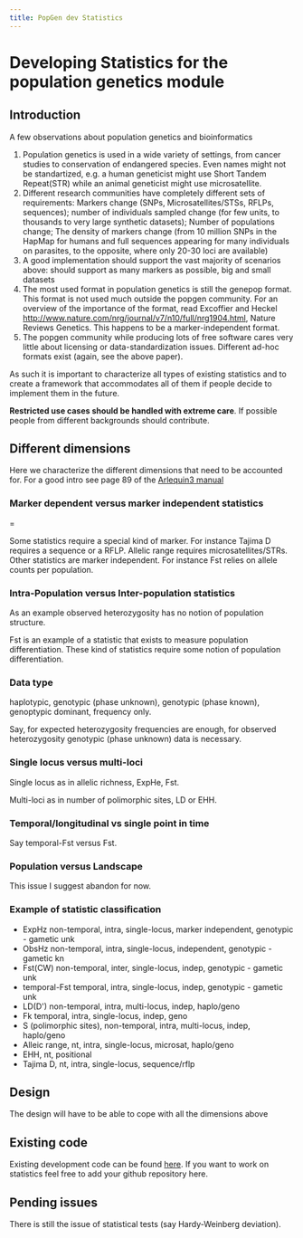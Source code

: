 ```yaml
---
title: PopGen dev Statistics
---
```


Developing Statistics for the population genetics module
========================================================

Introduction
------------

A few observations about population genetics and bioinformatics

1.  Population genetics is used in a wide variety of settings, from
    cancer studies to conservation of endangered species. Even names
    might not be standartized, e.g. a human geneticist might use Short
    Tandem Repeat(STR) while an animal geneticist might
    use microsatellite.
2.  Different research communities have completely different sets of
    requirements: Markers change (SNPs, Microsatellites/STSs, RFLPs,
    sequences); number of individuals sampled change (for few units, to
    thousands to very large synthetic datasets); Number of populations
    change; The density of markers change (from 10 million SNPs in the
    HapMap for humans and full sequences appearing for many individuals
    on parasites, to the opposite, where only 20-30 loci are available)
3.  A good implementation should support the vast majority of scenarios
    above: should support as many markers as possible, big and small
    datasets
4.  The most used format in population genetics is still the
    genepop format. This format is not used much outside the
    popgen community. For an overview of the importance of the format,
    read Excoffier and Heckel
    [<http://www.nature.com/nrg/journal/v7/n10/full/nrg1904.html>](Computer_programs_for_population_genetics_data_analysis:_a_survival_guide "wikilink"),
    Nature Reviews Genetics. This happens to be a
    marker-independent format.
5.  The popgen community while producing lots of free software cares
    very little about licensing or data-standardization issues.
    Different ad-hoc formats exist (again, see the above paper).

As such it is important to characterize all types of existing statistics
and to create a framework that accommodates all of them if people decide
to implement them in the future.

**Restricted use cases should be handled with extreme care**. If
possible people from different backgrounds should contribute.

Different dimensions
--------------------

Here we characterize the different dimensions that need to be accounted
for. For a good intro see page 89 of the [Arlequin3
manual](http://cmpg.unibe.ch/software/arlequin3/arlequin31.pdf)

### Marker dependent versus marker independent statistics

=

Some statistics require a special kind of marker. For instance Tajima D
requires a sequence or a RFLP. Allelic range requires
microsatellites/STRs. Other statistics are marker independent. For
instance Fst relies on allele counts per population.

### Intra-Population versus Inter-population statistics

As an example observed heterozygosity has no notion of population
structure.

Fst is an example of a statistic that exists to measure population
differentiation. These kind of statistics require some notion of
population differentiation.

### Data type

haplotypic, genotypic (phase unknown), genotypic (phase known),
genoptypic dominant, frequency only.

Say, for expected heterozygosity frequencies are enough, for observed
heterozygosity genotypic (phase unknown) data is necessary.

### Single locus versus multi-loci

Single locus as in allelic richness, ExpHe, Fst.

Multi-loci as in number of polimorphic sites, LD or EHH.

### Temporal/longitudinal vs single point in time

Say temporal-Fst versus Fst.

### Population versus Landscape

This issue I suggest abandon for now.

### Example of statistic classification

-   ExpHz non-temporal, intra, single-locus, marker independent,
    genotypic - gametic unk
-   ObsHz non-temporal, intra, single-locus, independent, genotypic -
    gametic kn
-   Fst(CW) non-temporal, inter, single-locus, indep, genotypic -
    gametic unk
-   temporal-Fst temporal, intra, single-locus, indep, genotypic -
    gametic unk
-   LD(D') non-temporal, intra, multi-locus, indep, haplo/geno
-   Fk temporal, intra, single-locus, indep, geno
-   S (polimorphic sites), non-temporal, intra, multi-locus, indep,
    haplo/geno
-   Alleic range, nt, intra, single-locus, microsat, haplo/geno
-   EHH, nt, positional
-   Tajima D, nt, intra, single-locus, sequence/rflp

Design
------

The design will have to be able to cope with all the dimensions above

Existing code
-------------

Existing development code can be found
[here](http://github.com/tiagoantao/biopython-popgen-test/tree/stats).
If you want to work on statistics feel free to add your github
repository here.

Pending issues
--------------

There is still the issue of statistical tests (say Hardy-Weinberg
deviation).
